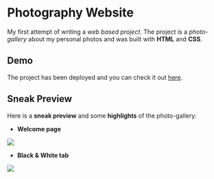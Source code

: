 # Photography Website

My first attempt of writing a *web based project*. 
The project is a *photo-gallery* about my personal photos and was built with **HTML** and **CSS**.

## Demo

The project has been deployed and you can check it out [here](https://leniwpetrou.github.io/photographyWebsite-HTML-CSS/).


## Sneak Preview

Here is a **sneak preview** and some **highlights** of the photo-gallery:


* **Welcome page**

![](welcomePage.gif) 



* **Black & White tab** 

![](sneakPreview.gif)
